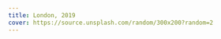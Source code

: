 ```yaml
---
title: London, 2019
cover: https://source.unsplash.com/random/300x200?random=2
---
```


<img src="https://source.unsplash.com/random/1200x720?random=1" alt="">
<img src="https://source.unsplash.com/random/1200x720?random=2" alt="">
<img src="https://source.unsplash.com/random/1200x720?random=3" alt="">
<img src="https://source.unsplash.com/random/1200x720?random=4" alt="">
<img src="https://source.unsplash.com/random/1200x720?random=5" alt="">
<img src="https://source.unsplash.com/random/1200x720?random=6" alt="">
